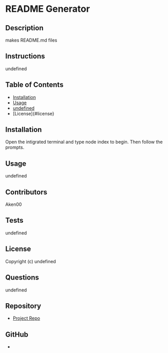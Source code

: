 
  # README Generator

  ## Description
  makes README.md files

  ## Instructions
  undefined

  ## Table of Contents

  - [Installation](#installation)
  - [Usage](#usage)
  - [undefined](#undefined)
  - [License]{#license}

  ## Installation
  Open the intigrated terminal and type node index to begin. Then follow the prompts.

  ## Usage
  undefined

  ## Contributors
  Aken00

  ## Tests
  undefined

  ## License
  Copyright (c) undefined

  ## Questions
  undefined

  ## Repository
  - [Project Repo](https://github.com/Aken00/Professional-README-AK/tree/master)

  ## GitHub
  - 

